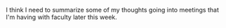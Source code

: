 I think I need to summarize some of my thoughts going into meetings that I'm having with faculty later this week. 
